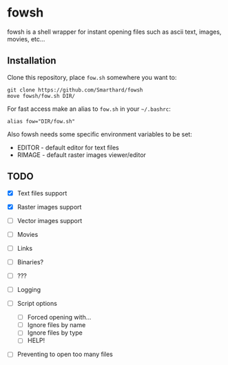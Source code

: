 # fowsh 
fowsh is a shell wrapper for instant opening files such as ascii text, images, movies, etc...

## Installation

Clone this repository, place `fow.sh` somewhere you want to:
```shell
git clone https://github.com/Smarthard/fowsh
move fowsh/fow.sh DIR/
```

For fast access make an alias to `fow.sh` in your `~/.bashrc`:
```shell
alias fow="DIR/fow.sh"
```

Also fowsh needs some specific environment variables to be set:
- EDITOR - default editor for text files
- RIMAGE - default raster images viewer/editor

## TODO
- [x] Text files support
- [x] Raster images support
- [ ] Vector images support
- [ ] Movies
- [ ] Links
- [ ] Binaries?
- [ ] ???
- [ ] Logging
- [ ] Script options
   - [ ] Forced opening with...
   - [ ] Ignore files by name
   - [ ] Ignore files by type
   - [ ] HELP!
- [ ] Preventing to open too many files

